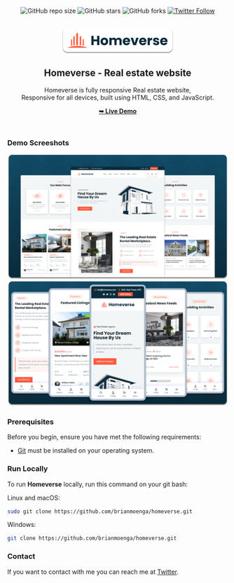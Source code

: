 <div align="center">
  
  ![GitHub repo size](https://img.shields.io/github/repo-size/brianmoenga/homeverse)
  ![GitHub stars](https://img.shields.io/github/stars/brianmoenga/homeverse?style=social)
  ![GitHub forks](https://img.shields.io/github/forks/brianmoenga/homeverse?style=social)
  [![Twitter Follow](https://img.shields.io/twitter/follow/brianmoenga?style=social)](https://twitter.com/intent/follow?screen_name=brianmoenga)
  <br />
  <br />
  
  <img src="./readme-images/project-logo.png" />

  <h2 align="center">Homeverse - Real estate website</h2>

  Homeverse is fully responsive Real estate website, <br />Responsive for all devices, built using HTML, CSS, and JavaScript.

  <a href="https://brianmoenga.github.io/homeverse/"><strong>➥ Live Demo</strong></a>

</div>

<br />

### Demo Screeshots

![homeverse Desktop Demo](./readme-images/desktop.png "Desktop Demo")
![homeverse Mobile Demo](./readme-images/mobile.png "Mobile Demo")

### Prerequisites

Before you begin, ensure you have met the following requirements:

* [Git](https://git-scm.com/downloads "Download Git") must be installed on your operating system.

### Run Locally

To run **Homeverse** locally, run this command on your git bash:

Linux and macOS:

```bash
sudo git clone https://github.com/brianmoenga/homeverse.git
```

Windows:

```bash
git clone https://github.com/brianmoenga/homeverse.git
```

### Contact

If you want to contact with me you can reach me at [Twitter](https://www.twitter.com/brycode).

